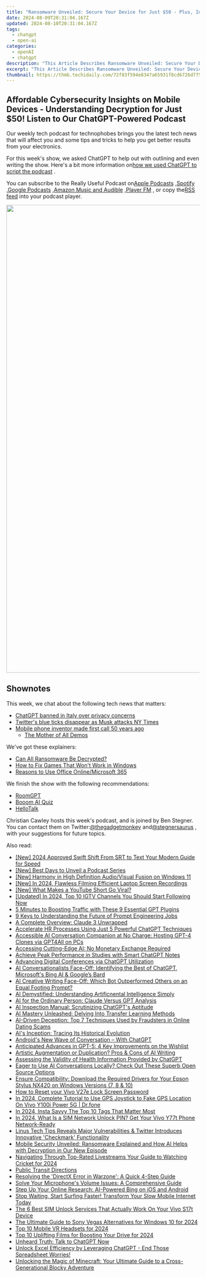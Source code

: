 ```yaml
---
title: "Ransomware Unveiled: Secure Your Device for Just $50 - Plus, Insights on How ChatGPT Contributes to Our Show!"
date: 2024-08-09T20:31:04.167Z
updated: 2024-08-10T20:31:04.167Z
tags:
  - chatgpt
  - open-ai
categories:
  - openAI
  - chatgpt
description: "This Article Describes Ransomware Unveiled: Secure Your Device for Just $50 - Plus, Insights on How ChatGPT Contributes to Our Show!"
excerpt: "This Article Describes Ransomware Unveiled: Secure Your Device for Just $50 - Plus, Insights on How ChatGPT Contributes to Our Show!"
thumbnail: https://thmb.techidaily.com/72f83f594e8347a65931f8cd6726d7752e9fa455ebb805c1df40ab92a9a832b1.jpg
---
```


## Affordable Cybersecurity Insights on Mobile Devices - Understanding Decryption for Just $50! Listen to Our ChatGPT-Powered Podcast

 Our weekly tech podcast for technophobes brings you the latest tech news that will affect you and some tips and tricks to help you get better results from your electronics.

 For this week's show, we asked ChatGPT to help out with outlining and even writing the show. Here's a bit more information on[how we used ChatGPT to script the podcast](https://www.makeuseof.com/i-used-chatgpt-to-script-a-podcast-heres-what-happened/) .

 You can subscribe to the Really Useful Podcast on[Apple Podcasts](https://podcasts.apple.com/gb/podcast/the-really-useful-podcast/id1437847131?mt=2) ,[Spotify](https://open.spotify.com/show/283gDxLd6OTNEpRq6tN7ha) ,[Google Podcasts](https://www.google.com/podcasts?feed=aHR0cHM6Ly9hbmNob3IuZm0vcy8zMWJlNDcwL3BvZGNhc3QvcnNz) ,[Amazon Music and Audible](https://music.amazon.co.uk/podcasts/20ab73d4-5da2-46c7-a17f-dc6eb39bdb48/The-Really-Useful-Podcast) ,[Player FM](https://player.fm/series/the-really-useful-podcast-2491856) , or copy the[RSS feed](https://feeds.transistor.fm/the-really-useful-podcast) into your podcast player.

<!-- affiliate ads begin -->
<a href="https://vapordna.pxf.io/c/5597632/1496243/17238" target="_top" id="1496243"><img src="//a.impactradius-go.com/display-ad/17238-1496243" border="0" alt="" width="1000" height="1221"/></a><img height="0" width="0" src="https://imp.pxf.io/i/5597632/1496243/17238" style="position:absolute;visibility:hidden;" border="0" />
<!-- affiliate ads end -->
## Shownotes

This week, we chat about the following tech news that matters:

* [ChatGPT banned in Italy over privacy concerns](https://www.bbc.co.uk/news/technology-65139406)
* [Twitter's blue ticks disappear as Musk attacks NY Times](https://www.bbc.co.uk/news/technology-65156216)
* [Mobile phone inventor made first call 50 years ago](https://www.bbc.co.uk/news/technology-65112048)  
  * [The Mother of All Demos](https://www.youtube.com/watch?v=B6rKUf9DWRI)

We've got these explainers:

* [Can All Ransomware Be Decrypted?](https://www.makeuseof.com/can-all-ransomware-be-decrypted/)
* [How to Fix Games That Won't Work in Windows](https://www.makeuseof.com/fix-games-not-working-windows/)
* [Reasons to Use Office Online/Microsoft 365](https://www.makeuseof.com/tag/dont-pay-word-5-reasons-use-office-online/)

We finish the show with the following recommendations:

* [RoomGPT](http://https://www.roomgpt.io/)
* [Booom AI Quiz](https://booom.ai/)
* [HelloTalk](https://www.hellotalk.com/?lang=en)

 Christian Cawley hosts this week's podcast, and is joined by Ben Stegner. You can contact them on Twitter:[@thegadgetmonkey](https://twitter.com/thegadgetmonkey) and[@stegnersaurus](https://twitter.com/stegnersaurus) , with your suggestions for future topics.


<ins class="adsbygoogle"
     style="display:block"
     data-ad-format="autorelaxed"
     data-ad-client="ca-pub-7571918770474297"
     data-ad-slot="1223367746"></ins>



<ins class="adsbygoogle"
     style="display:block"
     data-ad-client="ca-pub-7571918770474297"
     data-ad-slot="8358498916"
     data-ad-format="auto"
     data-full-width-responsive="true"></ins>

<span class="atpl-alsoreadstyle">Also read:</span>
<div><ul>
<li><a href="https://fox-http.techidaily.com/new-2024-approved-swift-shift-from-srt-to-text-your-modern-guide-for-speed/"><u>[New] 2024 Approved  Swift Shift From SRT to Text  Your Modern Guide for Speed</u></a></li>
<li><a href="https://extra-information.techidaily.com/new-best-days-to-unveil-a-podcast-series/"><u>[New] Best Days to Unveil a Podcast Series</u></a></li>
<li><a href="https://some-knowledge.techidaily.com/new-harmony-in-high-definition-audiovisual-fusion-on-windows-11/"><u>[New] Harmony in High Definition  Audio/Visual Fusion on Windows 11</u></a></li>
<li><a href="https://desktop-recording.techidaily.com/new-in-2024-flawless-filming-efficient-laptop-screen-recordings/"><u>[New] In 2024, Flawless Filming  Efficient Laptop Screen Recordings</u></a></li>
<li><a href="https://youtube-tips.techidaily.com/hat-makes-a-youtube-short-go-viral/"><u>[New] What Makes a YouTube Short Go Viral?</u></a></li>
<li><a href="https://instagram-clips.techidaily.com/updated-in-2024-top-10-igtv-channels-you-should-start-following-now/"><u>[Updated] In 2024, Top 10 IGTV Channels You Should Start Following Now</u></a></li>
<li><a href="https://tech-haven.techidaily.com/5-minutes-to-boosting-traffic-with-these-9-essential-gpt-plugins/"><u>5 Minutes to Boosting Traffic with These 9 Essential GPT Plugins</u></a></li>
<li><a href="https://tech-haven.techidaily.com/9-keys-to-understanding-the-future-of-prompt-engineering-jobs/"><u>9 Keys to Understanding the Future of Prompt Engineering Jobs</u></a></li>
<li><a href="https://tech-haven.techidaily.com/a-complete-overview-claude-3-unwrapped/"><u>A Complete Overview: Claude 3 Unwrapped</u></a></li>
<li><a href="https://tech-haven.techidaily.com/accelerate-hr-processes-using-just-5-powerful-chatgpt-techniques/"><u>Accelerate HR Processes Using Just 5 Powerful ChatGPT Techniques</u></a></li>
<li><a href="https://tech-haven.techidaily.com/accessible-ai-conversation-companion-at-no-charge-hosting-gpt-4-clones-via-gpt4all-on-pcs/"><u>Accessible AI Conversation Companion at No Charge: Hosting GPT-4 Clones via GPT4All on PCs</u></a></li>
<li><a href="https://tech-haven.techidaily.com/accessing-cutting-edge-ai-no-monetary-exchange-required/"><u>Accessing Cutting-Edge AI: No Monetary Exchange Required</u></a></li>
<li><a href="https://tech-haven.techidaily.com/achieve-peak-performance-in-studies-with-smart-chatgpt-notes/"><u>Achieve Peak Performance in Studies with Smart ChatGPT Notes</u></a></li>
<li><a href="https://tech-haven.techidaily.com/advancing-digital-conferences-via-chatgpt-utilization/"><u>Advancing Digital Conferences via ChatGPT Utilization</u></a></li>
<li><a href="https://tech-haven.techidaily.com/ai-conversationalists-face-off-identifying-the-best-of-chatgpt-microsofts-bing-ai-and-googles-bard/"><u>AI Conversationalists Face-Off: Identifying the Best of ChatGPT, Microsoft's Bing AI & Google’s Bard</u></a></li>
<li><a href="https://tech-haven.techidaily.com/ai-creative-writing-face-off-which-bot-outperformed-others-on-an-equal-footing-prompt/"><u>AI Creative Writing Face-Off: Which Bot Outperformed Others on an Equal Footing Prompt?</u></a></li>
<li><a href="https://tech-haven.techidaily.com/ai-demystified-understanding-artificnental-intelligence-simply/"><u>AI Demystified: Understanding Artificnental Intelligence Simply</u></a></li>
<li><a href="https://tech-haven.techidaily.com/ai-for-the-ordinary-person-claude-versus-gpt-analysis/"><u>AI for the Ordinary Person: Claude Versus GPT Analysis</u></a></li>
<li><a href="https://tech-haven.techidaily.com/ai-inspection-manual-scrutinizing-chatgpts-aptitude/"><u>AI Inspection Manual: Scrutinizing ChatGPT's Aptitude</u></a></li>
<li><a href="https://tech-haven.techidaily.com/ai-mastery-unleashed-delving-into-transfer-learning-methods/"><u>AI Mastery Unleashed: Delving Into Transfer Learning Methods</u></a></li>
<li><a href="https://tech-haven.techidaily.com/ai-driven-deception-top-7-techniques-used-by-fraudsters-in-online-dating-scams/"><u>AI-Driven Deception: Top 7 Techniques Used by Fraudsters in Online Dating Scams</u></a></li>
<li><a href="https://tech-haven.techidaily.com/ais-inception-tracing-its-historical-evolution/"><u>AI's Inception: Tracing Its Historical Evolution</u></a></li>
<li><a href="https://tech-haven.techidaily.com/androids-new-wave-of-conversation-with-chatgpt/"><u>Android's New Wave of Conversation – With ChatGPT</u></a></li>
<li><a href="https://tech-haven.techidaily.com/anticipated-advances-in-gpt-5-4-key-improvements-on-the-wishlist/"><u>Anticipated Advances in GPT-5: 4 Key Improvements on the Wishlist</u></a></li>
<li><a href="https://tech-haven.techidaily.com/artistic-augmentation-or-duplication-pros-and-cons-of-ai-writing/"><u>Artistic Augmentation or Duplication? Pros & Cons of AI Writing</u></a></li>
<li><a href="https://tech-haven.techidaily.com/assessing-the-validity-of-health-information-provided-by-chatgpt/"><u>Assessing the Validity of Health Information Provided by ChatGPT</u></a></li>
<li><a href="https://tech-haven.techidaily.com/1722103316117-eager-to-use-ai-conversations-locally-check-out-these-superb-open-source-options/"><u>Eager to Use AI Conversations Locally? Check Out These Superb Open Source Options</u></a></li>
<li><a href="https://hardware-help.techidaily.com/ensure-compatibility-download-the-required-drivers-for-your-epson-stylus-nx420-on-windows-versions-7-8-and-10/"><u>Ensure Compatibility: Download the Required Drivers for Your Epson Stylus NX420 on Windows Versions (7, 8 & 10)</u></a></li>
<li><a href="https://android-unlock.techidaily.com/how-to-reset-your-vivo-v27e-lock-screen-password-by-drfone-android/"><u>How to Reset your Vivo V27e Lock Screen Password</u></a></li>
<li><a href="https://review-topics.techidaily.com/in-2024-complete-tutorial-to-use-gps-joystick-to-fake-gps-location-on-vivo-y100i-power-5g-drfone-by-drfone-virtual-android/"><u>In 2024, Complete Tutorial to Use GPS Joystick to Fake GPS Location On Vivo Y100i Power 5G | Dr.fone</u></a></li>
<li><a href="https://instagram-clips.techidaily.com/in-2024-insta-savvy-the-top-10-tags-that-matter-most/"><u>In 2024, Insta Savvy  The Top 10 Tags That Matter Most</u></a></li>
<li><a href="https://sim-unlock.techidaily.com/in-2024-what-is-a-sim-network-unlock-pin-get-your-vivo-y77t-phone-network-ready-by-drfone-android/"><u>In 2024, What Is a SIM Network Unlock PIN? Get Your Vivo Y77t Phone Network-Ready</u></a></li>
<li><a href="https://tech-haven.techidaily.com/1722158506961-linus-tech-tips-reveals-major-vulnerabilities-and-twitter-introduces-innovative-checkmark-functionality/"><u>Linus Tech Tips Reveals Major Vulnerabilities & Twitter Introduces Innovative 'Checkmark' Functionality</u></a></li>
<li><a href="https://tech-haven.techidaily.com/1721995601472-mobile-security-unveiled-ransomware-explained-and-how-ai-helps-with-decryption-in-our-new-episode/"><u>Mobile Security Unveiled: Ransomware Explained and How AI Helps with Decryption in Our New Episode</u></a></li>
<li><a href="https://extra-support.techidaily.com/navigating-through-top-rated-livestreams-your-guide-to-watching-cricket-for-2024/"><u>Navigating Through Top-Rated Livestreams  Your Guide to Watching Cricket for 2024</u></a></li>
<li><a href="https://tech-haven.techidaily.com/1722157800226-public-transit-directions/"><u>Public Transit Directions</u></a></li>
<li><a href="https://win-able.techidaily.com/resolving-the-directx-error-in-warzone-a-quick-4-step-guide/"><u>Resolving the 'DirectX Error in Warzone': A Quick 4-Step Guide</u></a></li>
<li><a href="https://sound-issues.techidaily.com/solve-your-microphones-volume-issues-a-comprehensive-guide/"><u>Solve Your Microphone's Volume Issues: A Comprehensive Guide</u></a></li>
<li><a href="https://tech-haven.techidaily.com/1721856132177-step-up-your-online-research-ai-powered-bing-on-ios-and-android/"><u>Step Up Your Online Research: AI-Powered Bing on iOS and Android</u></a></li>
<li><a href="https://fox-that.techidaily.com/stop-waiting-start-surfing-faster-transform-your-slow-mobile-internet-today/"><u>Stop Waiting, Start Surfing Faster! Transform Your Slow Mobile Internet Today</u></a></li>
<li><a href="https://sim-unlock.techidaily.com/the-6-best-sim-unlock-services-that-actually-work-on-your-vivo-s17t-device-by-drfone-android/"><u>The 6 Best SIM Unlock Services That Actually Work On Your Vivo S17t Device</u></a></li>
<li><a href="https://video-ai-editor.techidaily.com/the-ultimate-guide-to-sony-vegas-alternatives-for-windows-10-for-2024/"><u>The Ultimate Guide to Sony Vegas Alternatives for Windows 10 for 2024</u></a></li>
<li><a href="https://some-skills.techidaily.com/top-10-mobile-vr-headsets-for-2024/"><u>Top 10 Mobile VR Headsets for 2024</u></a></li>
<li><a href="https://some-tips.techidaily.com/top-10-uplifting-films-for-boosting-your-drive-for-2024/"><u>Top 10 Uplifting Films for Boosting Your Drive for 2024</u></a></li>
<li><a href="https://tech-haven.techidaily.com/1722174161736-unheard-truth-talk-to-chatgpt-now/"><u>Unheard Truth: Talk to ChatGPT Now</u></a></li>
<li><a href="https://tech-haven.techidaily.com/1721885727749-unlock-excel-efficiency-by-leveraging-chatgpt-end-those-spreadsheet-worries/"><u>Unlock Excel Efficiency by Leveraging ChatGPT - End Those Spreadsheet Worries!</u></a></li>
<li><a href="https://buynow-marvelous.techidaily.com/unlocking-the-magic-of-minecraft-your-ultimate-guide-to-a-cross-generational-blocky-adventure/"><u>Unlocking the Magic of Minecraft: Your Ultimate Guide to a Cross-Generational Blocky Adventure</u></a></li>
</ul></div>
